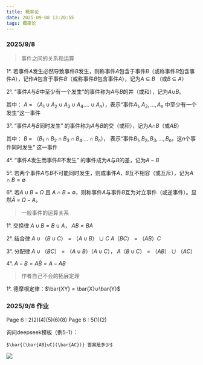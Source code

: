 ```yaml
---
title: 概率论
date: 2025-09-08 13:20:55
tags: 概率论
---
```


### 2025/9/8

> 事件之间的关系和运算

$1°.$ 若事件$A$发生必然导致事件$B$发生，则称事件$A$包含于事件$B$（或称事件$B$包含事件$A$），记作$A$包含于事件$B$（或称事件$B$包含事件$A$），记为$A$ ⊆ $B$ （或$B$ ⊆ $A$）

$2°.$ “事件$A$与$B$中至少有一个发生”的事件称为$A$与$B$的并（或和），记为$A$∪$B$。

其中： $A$ = $（A_1 ∪ A_2 ∪ A_3 ∪ A_4 .... ∪ A_n）$，表示“事件$A_1,A_2,...,A_n$ 中至少有一个发生”这一事件

$3°.$ “事件$A$与$B$同时发生” 的事件称为$A$与$B$的交（或积），记为$A$∩$B$（或$AB$）

其中： $B$ = $（B_1 ∩ B_2 ∩ B_3 ∩ B_4.... ∩ B_n）$， 表示“事件$B_1,B_2,B_3,...,B_n$，这$n$个事件同时发生” 这一事件

$4°.$ “事件$A$发生而事件$B$不发生” 的事件成为$A$与$B$的差，记为$A-B$

$5°.$ 若两个事件$A$与$B$不可能同时发生，则成事件$A$，$B$互不相容（或互斥），记为$A∩B = ∅$

$6°.$ 若$A∪B$ = $Ω$ 且 $A∩B$ = $∅$，则称事件$A$与事件$B$互为对立事件（或逆事件）。显然$\bar{A}$ = $Ω - A$。

> 一般事件的运算关系

$1°.$ 交换律 $A∪B = B∪A$， $AB = BA$

$2°.$ 结合律 $A∪（B∪C） = （A∪B）∪C$
             $A（BC）=（AB）C$

$3°.$ 分配律 $A∪（BC） = （A∪B）（A∪C）$，
             $A（B∪C）=（AB）∪（AC）$

$4°.$ $A - B = A\bar{B} = A - AB$

> 作者自己不会的拓展定理

$1°.$ 德摩根定律：$\bar{XY} = \bar{X}∪\bar{Y}$

### 2025/9/8 作业

Page 6 : 2(2)(4)(5)(6)(8)
Page 6 : 5(1)(2)

询问deepseek模板（例5-1）：

```
$\bar{(\bar{AB}∪C)(\bar{AC})} 答案是多少$
```

![](https://cdn.luogu.com.cn/upload/image_hosting/lfeavnxv.png)